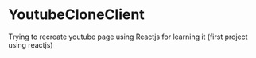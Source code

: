 # YoutubeCloneClient

Trying to recreate youtube page using Reactjs for learning it (first project using reactjs)
